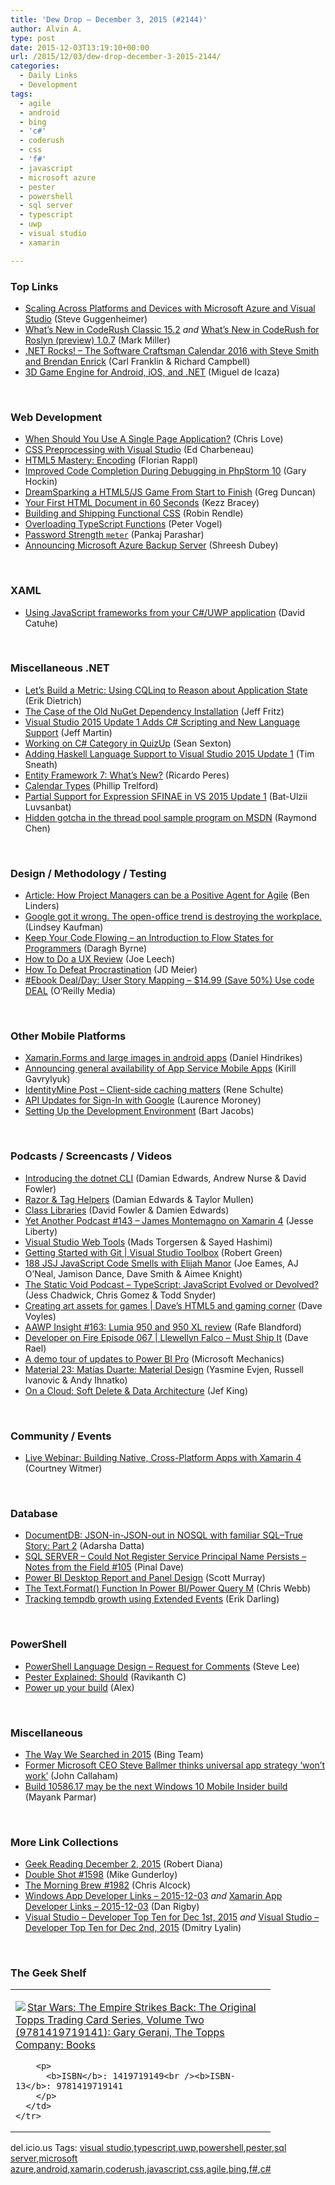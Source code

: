 ```yaml
---
title: 'Dew Drop – December 3, 2015 (#2144)'
author: Alvin A.
type: post
date: 2015-12-03T13:19:10+00:00
url: /2015/12/03/dew-drop-december-3-2015-2144/
categories:
  - Daily Links
  - Development
tags:
  - agile
  - android
  - bing
  - 'c#'
  - coderush
  - css
  - 'f#'
  - javascript
  - microsoft azure
  - pester
  - powershell
  - sql server
  - typescript
  - uwp
  - visual studio
  - xamarin

---
```

### <a name="top"></a>Top Links

  * <a href="http://blogs.msdn.com/b/stevengu/archive/2015/12/02/scaling-across-platforms-and-devices-with-microsoft-azure-and-visual-studio.aspx?WT.mc_id=DX_MVP4025064" target="_blank">Scaling Across Platforms and Devices with Microsoft Azure and Visual Studio</a> (Steve Guggenheimer)
  * <a href="https://community.devexpress.com:443/blogs/markmiller/archive/2015/12/02/what-s-new-in-coderush-classic-15-2.aspx" target="_blank">What’s New in CodeRush Classic 15.2</a> _and_ <a href="https://community.devexpress.com:443/blogs/markmiller/archive/2015/12/02/what-s-new-in-coderush-for-roslyn-preview-1-0-7.aspx" target="_blank">What’s New in CodeRush for Roslyn (preview) 1.0.7</a> (Mark Miller)
  * <a href="http://www.dotnetrocks.com/default.aspx?ShowNum=1226" target="_blank">.NET Rocks! &#8211; The Software Craftsman Calendar 2016 with Steve Smith and Brendan Enrick</a> (Carl Franklin & Richard Campbell)
  * <a href="https://blog.xamarin.com/3d-game-engine-for-android-ios-and-net/" target="_blank">3D Game Engine for Android, iOS, and .NET</a> (Miguel de Icaza)

&nbsp;

### <a name="web"></a>Web Development

  * <a href="http://www.love2dev.com/#!article/When-Should-You-Use-A-Single-Page-Application" target="_blank">When Should You Use A Single Page Application?</a> (Chris Love)
  * <a href="http://developer.telerik.com/featured/css-preprocessing-with-visual-studio/" target="_blank">CSS Preprocessing with Visual Studio</a> (Ed Charbeneau)
  * <a href="http://code.tutsplus.com/tutorials/html5-mastery-encoding--cms-24841" target="_blank">HTML5 Mastery: Encoding</a> (Florian Rappl)
  * <a href="http://blog.jetbrains.com/phpstorm/2015/12/improved-code-completion-during-debugging-in-phpstorm-10/" target="_blank">Improved Code Completion During Debugging in PhpStorm 10</a> (Gary Hockin)
  * <a href="https://channel9.msdn.com/coding4fun/blog/DreamSparking-a-HTML5JS-Game-From-Start-to-Finish?WT.mc_id=DX_MVP4025064" target="_blank">DreamSparking a HTML5/JS Game From Start to Finish</a> (Greg Duncan)
  * <a href="http://webdesign.tutsplus.com/tutorials/your-first-html-document-in-60-seconds--cms-25232" target="_blank">Your First HTML Document in 60 Seconds</a> (Kezz Bracey)
  * <a href="https://blog.colepeters.com/building-and-shipping-functional-css/" target="_blank">Building and Shipping Functional CSS</a> (Robin Rendle)
  * <a href="https://visualstudiomagazine.com/articles/2015/11/01/overloading-typescript-functions.aspx" target="_blank">Overloading TypeScript Functions</a> (Peter Vogel)
  * <a href="https://css-tricks.com/password-strength-meter/" target="_blank">Password Strength `meter`</a> (Pankaj Parashar)
  * <a href="https://azure.microsoft.com/blog/announcing-microsoft-azure-backup-server/" target="_blank">Announcing Microsoft Azure Backup Server</a> (Shreesh Dubey)

&nbsp;

### <a name="silverlight"></a>XAML

  * <a href="http://www.codeproject.com/Articles/1060634/Using-JavaScript-frameworks-from-your-Csharp-UWP-a" target="_blank">Using JavaScript frameworks from your C#/UWP application</a> (David Catuhe)

&nbsp;

### <a name="dotnet"></a>Miscellaneous .NET

  * <a href="http://blog.ndepend.com/lets-build-metric-using-cqlinq-reason-application-state/" target="_blank">Let’s Build a Metric: Using CQLinq to Reason about Application State</a> (Erik Dietrich)
  * <a href="http://www.jeffreyfritz.com/2015/12/the-case-of-the-old-nuget-dependency-installation/" target="_blank">The Case of the Old NuGet Dependency Installation</a> (Jeff Fritz)
  * <a href="http://www.infoq.com/news/2015/12/VS2015-Update1?utm_campaign=infoq_content&utm_source=infoq&utm_medium=feed&utm_term=global" target="_blank">Visual Studio 2015 Update 1 Adds C# Scripting and New Language Support</a> (Jeff Martin)
  * <a href="http://csharp.2000things.com/2015/12/02/working-on-c-category-in-quizup/" target="_blank">Working on C# Category in QuizUp</a> (Sean Sexton)
  * <a href="http://timsneath.com/haskell-and-vs2015/" target="_blank">Adding Haskell Language Support to Visual Studio 2015 Update 1</a> (Tim Sneath)
  * <a href="http://weblogs.asp.net:80/ricardoperes/entity-framework-7-what-s-new?WT.mc_id=DX_MVP4025064" target="_blank">Entity Framework 7: What’s New?</a> (Ricardo Peres)
  * <a href="http://trelford.com/blog/post/calendar.aspx" target="_blank">Calendar Types</a> (Phillip Trelford)
  * <a href="http://blogs.msdn.com/b/vcblog/archive/2015/12/02/partial-support-for-expression-sfinae-in-vs-2015-update-1.aspx?WT.mc_id=DX_MVP4025064" target="_blank">Partial Support for Expression SFINAE in VS 2015 Update 1</a> (Bat-Ulzii Luvsanbat)
  * <a href="http://blogs.msdn.com/b/oldnewthing/archive/2015/12/02/10657789.aspx?WT.mc_id=DX_MVP4025064" target="_blank">Hidden gotcha in the thread pool sample program on MSDN</a> (Raymond Chen)

&nbsp;

### <a name="design"></a>Design / Methodology / Testing

  * <a href="http://www.infoq.com/articles/project-manager-agent-agile?utm_campaign=infoq_content&utm_source=infoq&utm_medium=feed&utm_term=global" target="_blank">Article: How Project Managers can be a Positive Agent for Agile</a> (Ben Linders)
  * <a href="https://www.washingtonpost.com/posteverything/wp/2014/12/30/google-got-it-wrong-the-open-office-trend-is-destroying-the-workplace/?tid=sm_tw" target="_blank">Google got it wrong. The open-office trend is destroying the workplace.</a> (Lindsey Kaufman)
  * <a href="http://simpleprogrammer.com/2015/12/02/keep-your-code-flowing-an-introduction-to-flow-states-for-programmers/" target="_blank">Keep Your Code Flowing – an Introduction to Flow States for Programmers</a> (Daragh Byrne)
  * <a href="http://feedproxy.google.com/~r/24ways/~3/jC9RA0cjxJ0/" target="_blank">How to Do a UX Review</a> (Joe Leech)
  * <a href="http://feedproxy.google.com/~r/jmeier/~3/TvqVEyiCFU8/how-to-defeat-procrastination.aspx" target="_blank">How To Defeat Procrastination</a> (JD Meier)
  * <a href="http://feedproxy.google.com/~r/oreilly/news/~3/3Wtbm3hyvHM/0636920033851.do" target="_blank">#Ebook Deal/Day: User Story Mapping &#8211; $14.99 (Save 50%) Use code DEAL</a> (O&#8217;Reilly Media)

&nbsp;

### <a name="mobile"></a>Other Mobile Platforms

  * <a href="http://danielhindrikes.se/xamarin/xamarin-forms-and-large-images-in-android-apps/" target="_blank">Xamarin.Forms and large images in android apps</a> (Daniel Hindrikes)
  * <a href="https://azure.microsoft.com/blog/announcing-general-availability-of-app-service-mobile-apps/" target="_blank">Announcing general availability of App Service Mobile Apps</a> (Kirill Gavrylyuk)
  * <a href="http://kodierer.blogspot.com/2015/12/identitymine-post-client-side-caching.html" target="_blank">IdentityMine Post &#8211; Client-side caching matters</a> (Rene Schulte)
  * <a href="http://feedproxy.google.com/~r/blogspot/hsDu/~3/iwAEcskCfSg/api-updates-for-sign-in-with-google.html" target="_blank">API Updates for Sign-In with Google</a> (Laurence Moroney)
  * <a href="http://code.tutsplus.com/tutorials/setting-up-the-development-environment--cms-25128" target="_blank">Setting Up the Development Environment</a> (Bart Jacobs)

&nbsp;

### <a name="podcasts"></a>Podcasts / Screencasts / Videos

  * <a href="https://channel9.msdn.com/Events/ASPNET-Events/ASPNET-Fall-Sessions/Introducing-the-dotnet-CLI?WT.mc_id=DX_MVP4025064" target="_blank">Introducing the dotnet CLI</a> (Damian Edwards, Andrew Nurse & David Fowler)
  * <a href="https://channel9.msdn.com/Events/ASPNET-Events/ASPNET-Fall-Sessions/Razor--Tag-Helpers?WT.mc_id=DX_MVP4025064" target="_blank">Razor & Tag Helpers</a> (Damian Edwards & Taylor Mullen)
  * <a href="https://channel9.msdn.com/Events/ASPNET-Events/ASPNET-Fall-Sessions/Class-Libraries?WT.mc_id=DX_MVP4025064" target="_blank">Class Libraries</a> (David Fowler & Damien Edwards)
  * <a href="http://feedproxy.google.com/~r/JesseLiberty-SilverlightGeek/~3/Xdpe0pkk59Q/" target="_blank">Yet Another Podcast #143 – James Montemagno on Xamarin 4</a> (Jesse Liberty)
  * <a href="https://channel9.msdn.com/Events/ASPNET-Events/ASPNET-Fall-Sessions/Visual-Studio-Web-Tools?WT.mc_id=DX_MVP4025064" target="_blank">Visual Studio Web Tools</a> (Mads Torgersen & Sayed Hashimi)
  * <a href="https://channel9.msdn.com/Shows/Visual-Studio-Toolbox/Getting-Started-with-Git?WT.mc_id=DX_MVP4025064" target="_blank">Getting Started with Git | Visual Studio Toolbox</a> (Robert Green)
  * <a href="https://devchat.tv/js-jabber/188-jsj-javascript-code-smells-with-elijah-manor" target="_blank">188 JSJ JavaScript Code Smells with Elijah Manor</a> (Joe Eames, AJ O&#8217;Neal, Jamison Dance, Dave Smith & Aimee Knight)
  * <a href="http://www.staticvoidpodcast.com/typescript-javascript-evolved-or-devolved/" target="_blank">The Static Void Podcast &#8211; TypeScript: JavaScript Evolved or Devolved?</a> (Jess Chadwick, Chris Gomez & Todd Snyder)
  * <a href="https://channel9.msdn.com/blogs/DaveVoyles/Creating-art-assets-for-games?WT.mc_id=DX_MVP4025064" target="_blank">Creating art assets for games | Dave&#8217;s HTML5 and gaming corner</a> (Dave Voyles)
  * <a href="http://allaboutwindowsphone.com/media/item/21109_AAWP_Insight_163_Lumia_950_and.php" target="_blank">AAWP Insight #163: Lumia 950 and 950 XL review</a> (Rafe Blandford)
  * <a href="http://feedproxy.google.com/~r/developeronfire/~3/JYGGxUpmvXk/llewellyn-falco-must-ship-it" target="_blank">Developer on Fire Episode 067 | Llewellyn Falco &#8211; Must Ship It</a> (Dave Rael)
  * <a href="http://www.youtube.com/watch?v=VAE0-mCX4Jk" target="_blank">A demo tour of updates to Power BI Pro</a> (Microsoft Mechanics)
  * <a href="http://relay.fm/material/23" target="_blank">Material 23: Matías Duarte: Material Design</a> (Yasmine Evjen, Russell Ivanovic & Andy Ihnatko)
  * <a href="http://feedproxy.google.com/~r/CanDevs/~3/WQmGz5Bqqfc/on-a-cloud-soft-delete-amp-data-architecture.aspx" target="_blank">On a Cloud: Soft Delete & Data Architecture</a> (Jef King)

&nbsp;

### <a name="events"></a>Community / Events

  * <a href="https://blog.xamarin.com/live-webinar-building-native-cross-platform-apps-with-xamarin-4/" target="_blank">Live Webinar: Building Native, Cross-Platform Apps with Xamarin 4</a> (Courtney Witmer)

&nbsp;

### <a name="sql"></a>Database

  * <a href="http://feedproxy.google.com/~r/CanDevs/~3/VehHlsRfLZg/documentdb-json-in-json-out-in-nosql-with-familiar-sql-true-story-part-2.aspx" target="_blank">DocumentDB: JSON-in-JSON-out in NOSQL with familiar SQL–True Story: Part 2</a> (Adarsha Datta)
  * <a href="http://blog.sqlauthority.com/2015/12/03/sql-server-could-not-register-service-principal-name-persists-notes-from-the-field-105/" target="_blank">SQL SERVER – Could Not Register Service Principal Name Persists – Notes from the Field #105</a> (Pinal Dave)
  * <a href="http://feedproxy.google.com/~r/MSSQLTips-LatestSqlServerTips/~3/62fmufZdYt0/tip.asp" target="_blank">Power BI Desktop Report and Panel Design</a> (Scott Murray)
  * <a href="http://blog.crossjoin.co.uk/2015/12/03/the-text-format-function-in-power-bipower-query-m/" target="_blank">The Text.Format() Function In Power BI/Power Query M</a> (Chris Webb)
  * <a href="http://feedproxy.google.com/~r/BrentOzar-SqlServerDba/~3/K58lSrGStvw/" target="_blank">Tracking tempdb growth using Extended Events</a> (Erik Darling)

&nbsp;

### <a name="ps"></a>PowerShell

  * <a href="http://blogs.msdn.com/b/powershell/archive/2015/12/02/powershell-language-design-request-for-comments.aspx?WT.mc_id=DX_MVP4025064" target="_blank">PowerShell Language Design &#8211; Request for Comments</a> (Steve Lee)
  * <a href="http://www.powershellmagazine.com/2015/12/02/pester-explained-should/" target="_blank">Pester Explained: Should</a> (Ravikanth C)
  * <a href="http://feedproxy.google.com/~r/Typemock/~3/yc2n3PoMa_k/power-up-your-build.html" target="_blank">Power up your build</a> (Alex)

&nbsp;

### <a name="misc"></a>Miscellaneous

  * <a href="https://blogs.bing.com/search/2015/12/02/the-way-we-searched-in-2015/" target="_blank">The Way We Searched in 2015</a> (Bing Team)
  * <a href="http://feedproxy.google.com/~r/wmexperts/~3/KXiS1rg_jio/story01.htm" target="_blank">Former Microsoft CEO Steve Ballmer thinks universal app strategy &#8216;won&#8217;t work&#8217;</a> (John Callaham)
  * <a href="http://www.nokiapoweruser.com/build-10586-17-may-be-the-next-windows-10-mobile-insider-build/" target="_blank">Build 10586.17 may be the next Windows 10 Mobile Insider build</a> (Mayank Parmar)

&nbsp;

### <a name="links"></a>More Link Collections

  * <a href="http://feeds.regulargeek.com/~r/RegularGeek/~3/vBA1YKd56FQ/" target="_blank">Geek Reading December 2, 2015</a> (Robert Diana)
  * <a href="http://afreshcup.com/home/2015/12/3/double-shot-1598.html" target="_blank">Double Shot #1598</a> (Mike Gunderloy)
  * <a href="http://feedproxy.google.com/~r/ReflectivePerspective/~3/g33nElsSdeU/" target="_blank">The Morning Brew #1982</a> (Chris Alcock)
  * <a href="http://windowsappdev.com/2015/12/windows-app-developer-links-2015-12-03/" target="_blank">Windows App Developer Links &#8211; 2015-12-03</a> _and_ <a href="http://allaboutxamarin.com/2015/12/xamarin-app-developer-links-2015-12-03/" target="_blank">Xamarin App Developer Links &#8211; 2015-12-03</a> (Dan Rigby)
  * <a href="http://www.lyalin.com/2015/12/02/visual-studio-developer-top-ten-for-dec-1st-2015/" target="_blank">Visual Studio – Developer Top Ten for Dec 1st, 2015</a> _and_ <a href="http://www.lyalin.com/2015/12/02/visual-studio-developer-top-ten-for-dec-2nd-2015/" target="_blank">Visual Studio – Developer Top Ten for Dec 2nd, 2015</a> (Dmitry Lyalin)

&nbsp;

### <a name="shelf"></a>The Geek Shelf

<div id="scid:7dc1bd33-94bd-46fd-a20b-0131235bcd47:321582f8-5b04-4089-a4c2-6abb07ca149a" class="wlWriterEditableSmartContent" style="float: none; padding-bottom: 0px; padding-top: 0px; padding-left: 0px; margin: 0px; display: inline; padding-right: 0px">
  <table cellspacing="0" cellpadding="2" width="400" border="0" unselectable="on">
    <tr>
      <td valign="top" width="400">
        <p>
          <a title="Star Wars: The Empire Strikes Back: The Original Topps Trading Card Series, Volume Two (9781419719141): Gary Gerani, The Topps Company: Books" href="http://www.amazon.com/exec/obidos/ASIN/1419719149/amavin-20"><img data-recalc-dims="1" decoding="async" src="https://i0.wp.com/images.amazon.com/images/P/1419719149.01.MZZZZZZZ.jpg?w=660" border="0" align="left" style="float:left" />Star Wars: The Empire Strikes Back: The Original Topps Trading Card Series, Volume Two (9781419719141): Gary Gerani, The Topps Company: Books</a>
        </p>
        
        <p>
          <b>ISBN</b>: 1419719149<br /><b>ISBN-13</b>: 9781419719141
        </p>
      </td>
    </tr>
  </table>
</div>

<div id="scid:0767317B-992E-4b12-91E0-4F059A8CECA8:3cb4ab93-de49-45ef-8a0c-c01fd27a4e44" class="wlWriterEditableSmartContent" style="float: none; padding-bottom: 0px; padding-top: 0px; padding-left: 0px; margin: 0px; display: inline; padding-right: 0px">
  del.icio.us Tags: <a href="http://del.icio.us/popular/visual+studio" rel="tag">visual studio</a>,<a href="http://del.icio.us/popular/typescript" rel="tag">typescript</a>,<a href="http://del.icio.us/popular/uwp" rel="tag">uwp</a>,<a href="http://del.icio.us/popular/powershell" rel="tag">powershell</a>,<a href="http://del.icio.us/popular/pester" rel="tag">pester</a>,<a href="http://del.icio.us/popular/sql+server" rel="tag">sql server</a>,<a href="http://del.icio.us/popular/microsoft+azure" rel="tag">microsoft azure</a>,<a href="http://del.icio.us/popular/android" rel="tag">android</a>,<a href="http://del.icio.us/popular/xamarin" rel="tag">xamarin</a>,<a href="http://del.icio.us/popular/coderush" rel="tag">coderush</a>,<a href="http://del.icio.us/popular/javascript" rel="tag">javascript</a>,<a href="http://del.icio.us/popular/css" rel="tag">css</a>,<a href="http://del.icio.us/popular/agile" rel="tag">agile</a>,<a href="http://del.icio.us/popular/bing" rel="tag">bing</a>,<a href="http://del.icio.us/popular/f%23" rel="tag">f#</a>,<a href="http://del.icio.us/popular/c%23" rel="tag">c#</a>
</div>